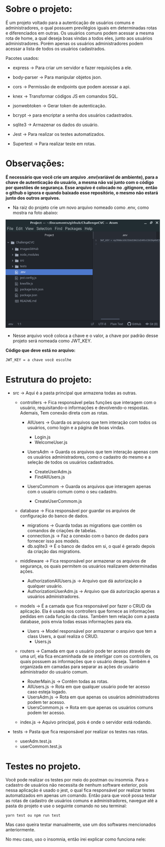 # Sobre o projeto:

É um projeto voltado para a autenticação de usuários comuns e administradores, o qual possuem previlégios iguais em determinadas rotas e diferenciados em outras. Os usuários comuns podem acessar a mesma rota de home, a qual deseja boas vindas a todos eles, junto aos usuários administradores. Porém apenas os usuários administradores podem acessar a lista de todos os usuários cadastrados.

Pacotes usados:

- express -> Para criar um servidor e fazer requisições a ele.

- body-parser -> Para manipular objetos json.

- cors -> Permissão de endpoints que podem acessar a api.

- knex -> Transformar códigos JS em comandos SQL.

- jsonwebtoken -> Gerar token de autenticação.

- bcrypt -> para encriptar a senha dos usuários cadastrados.

- sqlite3 -> Armazenar os dados do usuário.

- Jest -> Para realizar os testes automatizados.

- Supertest -> Para realizar teste em rotas.

# Observações:

**É necessário que você crie um arquivo .env(variável de ambiente), para a chave de autenticação do usuário, a mesma não vai junto com o código por questões de segurança. Esse arquivo é colocado no .gitignore, então o github o ignora e quando baixado esse repositório, o mesmo não estará junto dos outros arquivos.**

- Na raiz do projeto crie um novo arquivo nomeado como .env, como mostra na foto abaixo:

![JWT_KEY.env](./imagesGitHub/JWT_KEY.env.png)

- Nesse arquivo você coloca a chave e o valor, a chave por padrão desse projeto será nomeada como JWT_KEY.

**Código que deve está no arquivo:**

```
JWT_KEY = a chave você escolhe
```

# Estrutura do projeto:

- src -> Aqui é a pasta principal que armazena todas as outras.
  - controllers -> Fica responsável pelas funções que interagem com o usuário, requisitando-o informações e devolvendo-o respostas. Ademais, Tem conexão direta com as rotas.

    - AllUsers -> Guarda os arquivos que tem interação com todos os usuários, como login e a página de boas vindas.
      - Login.js
      - WelcomeUser.js

    - UsersAdm -> Guarda os arquivos que tem interação apenas com os usuários administradores, como o cadastro do mesmo e a seleção de todos os usuários cadastrados.
      - CreateUserAdm.js
      - FindAllUsers.js

    - UsersCommom -> Guarda os arquivos que interagem apenas com o usuário comum como o seu cadastro.
      - CreateUserCommom.js

  - database -> Fica responsável por guardar os arquivos de configuração do banco de dados.

    - migrations -> Guarda todas as migrations que contêm os comandos de criações de tabelas.
    - connection.js -> Faz a conexão com o banco de dados para fornecer isso aos models.
    - db.sqlite3 -> É o banco de dados em si, o qual é gerado depois da criação das migrations.

  - middleware -> Fica responsável por armazenar os arquivos de segurança, os quais permitem os usuários realizarem determinadas ações.
    - AuthorizationAllUsers.js -> Arquivo que dá autorização a qualquer usuário.
    - AuthorizationUserAdm.js -> Arquivo que dá autorização apenas a usuários administradores.

  - models -> É a camada que fica responsável por fazer o CRUD da aplicação. Ela é usada nos controllers que fornece as informações pedidas em cada função da class. Também tem relação com a pasta database, pois envia todas essas informações para ela.
    - Users -> Model responsável por armazenar o arquivo que tem a class Users, a qual realiza o CRUD.
      - Users.js

  - routers -> Camada em que o usuário pode ter acesso através de uma url, ela fica encaminhada de se interligar com os controllers, os quais possuem as informações que o usuário deseja. Também é organizada em camadas para separar as ações do usuário administrador do usuário comum.
    - RouterMain.js -> Contêm todas as rotas.
    - AllUsers.js -> Rota em que qualquer usuário pode ter acesso caso esteja logado.
    - UsersAdm.js -> Rota em que apenas os usuários administradores podem ter acesso.
    - UsersCommom.js -> Rota em que apenas os usuários comuns podem ter acesso.

  - index.js  -> Aquivo principal, pois é onde o servidor está rodando.

- tests -> Pasta que fica responsável por realizar os testes nas rotas.
  - userAdm.test.js
  - userCommom.test.js

# Testes no projeto.

Você pode realizar os testes por meio do postman ou insomnia. Para o cadastro de usuários não necessita de nenhum software exterior, pois nessa aplicação é usado o jest, o qual fica responsável por realizar testes automatizados em apenas um comando. Então para que você possa testar as rotas de cadastro de usuários comuns e administradores, navegue até a pasta do projeto e use o seguinte comando no seu terminal:

```
yarn test ou npm run test
```

Mas caso queira testar manualmente, use um dos softwares mencionados anteriormente.

No meu caso, uso o insomnia, então irei explicar como funciona nele:
